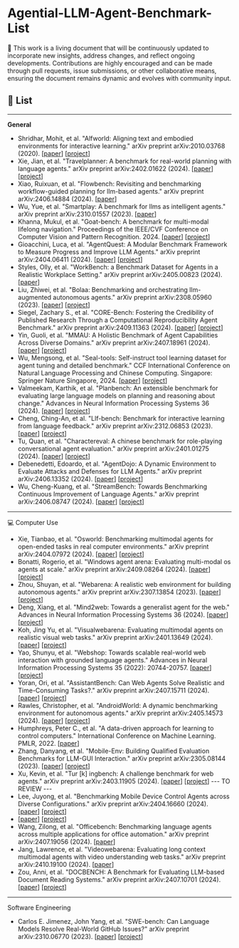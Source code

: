 # Agential-LLM-Agent-Benchmark-List

🤗 This work is a living document that will be continuously updated to incorporate new insights, address changes, and reflect ongoing developments. Contributions are highly encouraged and can be made through pull requests, issue submissions, or other collaborative means, ensuring the document remains dynamic and evolves with community input.

## 📖 List
---

**General**
 - Shridhar, Mohit, et al. "Alfworld: Aligning text and embodied environments for interactive learning." arXiv preprint arXiv:2010.03768 (2020). [[paper](https://arxiv.org/abs/2010.03768)] [[project](https://alfworld.github.io)]
 - Xie, Jian, et al. "Travelplanner: A benchmark for real-world planning with language agents." arXiv preprint arXiv:2402.01622 (2024). [[paper](https://arxiv.org/abs/2402.01622)] [[project](https://osu-nlp-group.github.io/TravelPlanner/)]
 - Xiao, Ruixuan, et al. "Flowbench: Revisiting and benchmarking workflow-guided planning for llm-based agents." arXiv preprint arXiv:2406.14884 (2024). [[paper](https://arxiv.org/abs/2406.14884)]
 - Wu, Yue, et al. "Smartplay: A benchmark for llms as intelligent agents." arXiv preprint arXiv:2310.01557 (2023). [[paper](https://arxiv.org/abs/2310.01557)]
 - Khanna, Mukul, et al. "Goat-bench: A benchmark for multi-modal lifelong navigation." Proceedings of the IEEE/CVF Conference on Computer Vision and Pattern Recognition. 2024. [[paper](https://openaccess.thecvf.com/content/CVPR2024/html/Khanna_GOAT-Bench_A_Benchmark_for_Multi-Modal_Lifelong_Navigation_CVPR_2024_paper.html)] [[project](https://mukulkhanna.github.io/goat-bench/)]
 - Gioacchini, Luca, et al. "AgentQuest: A Modular Benchmark Framework to Measure Progress and Improve LLM Agents." arXiv preprint arXiv:2404.06411 (2024). [[paper](https://arxiv.org/abs/2404.06411)] [[project](https://github.com/nec-research/agentquest)]
 - Styles, Olly, et al. "WorkBench: a Benchmark Dataset for Agents in a Realistic Workplace Setting." arXiv preprint arXiv:2405.00823 (2024). [[paper](https://arxiv.org/abs/2405.00823)]
 - Liu, Zhiwei, et al. "Bolaa: Benchmarking and orchestrating llm-augmented autonomous agents." arXiv preprint arXiv:2308.05960 (2023). [[paper](https://arxiv.org/abs/2308.05960)] [[project](https://github.com/salesforce/BOLAA)]
 - Siegel, Zachary S., et al. "CORE-Bench: Fostering the Credibility of Published Research Through a Computational Reproducibility Agent Benchmark." arXiv preprint arXiv:2409.11363 (2024). [[paper](https://arxiv.org/abs/2409.11363)] [[project](https://github.com/siegelz/core-bench?tab=readme-ov-file)]
 - Yin, Guoli, et al. "MMAU: A Holistic Benchmark of Agent Capabilities Across Diverse Domains." arXiv preprint arXiv:2407.18961 (2024). [[paper](https://arxiv.org/abs/2407.18961)] [[project](https://github.com/apple/axlearn/tree/main/docs/research/mmau)]
 - Wu, Mengsong, et al. "Seal-tools: Self-instruct tool learning dataset for agent tuning and detailed benchmark." CCF International Conference on Natural Language Processing and Chinese Computing. Singapore: Springer Nature Singapore, 2024. [[paper](https://link.springer.com/chapter/10.1007/978-981-97-9434-8_29)] [[project](https://github.com/fairyshine/Seal-Tools)]
- Valmeekam, Karthik, et al. "Planbench: An extensible benchmark for evaluating large language models on planning and reasoning about change." Advances in Neural Information Processing Systems 36 (2024). [[paper](https://proceedings.neurips.cc/paper_files/paper/2023/hash/7a92bcdede88c7afd108072faf5485c8-Abstract-Datasets_and_Benchmarks.html)] [[project](https://github.com/karthikv792/LLMs-Planning)]
- Cheng, Ching-An, et al. "Llf-bench: Benchmark for interactive learning from language feedback." arXiv preprint arXiv:2312.06853 (2023). [[paper](https://arxiv.org/abs/2312.06853)] [[project](https://github.com/microsoft/LLF-Bench)]
- Tu, Quan, et al. "Charactereval: A chinese benchmark for role-playing conversational agent evaluation." arXiv preprint arXiv:2401.01275 (2024). [[paper](https://arxiv.org/abs/2401.01275)] [[project](https://github.com/morecry/CharacterEval)]
- Debenedetti, Edoardo, et al. "AgentDojo: A Dynamic Environment to Evaluate Attacks and Defenses for LLM Agents." arXiv preprint arXiv:2406.13352 (2024). [[paper](https://arxiv.org/abs/2406.13352)] [[project](https://github.com/ethz-spylab/agentdojo)]
- Wu, Cheng-Kuang, et al. "StreamBench: Towards Benchmarking Continuous Improvement of Language Agents." arXiv preprint arXiv:2406.08747 (2024). [[paper](https://arxiv.org/abs/2406.08747)] [[project](https://github.com/stream-bench/stream-bench)]

---
💻 Computer Use
 - Xie, Tianbao, et al. "Osworld: Benchmarking multimodal agents for open-ended tasks in real computer environments." arXiv preprint arXiv:2404.07972 (2024). [[paper](https://arxiv.org/abs/2404.07972)] [[project](https://os-world.github.io)]
 - Bonatti, Rogerio, et al. "Windows agent arena: Evaluating multi-modal os agents at scale." arXiv preprint arXiv:2409.08264 (2024). [[paper](https://arxiv.org/abs/2409.08264)] [[project](https://microsoft.github.io/WindowsAgentArena/)]
 - Zhou, Shuyan, et al. "Webarena: A realistic web environment for building autonomous agents." arXiv preprint arXiv:2307.13854 (2023). [[paper](https://arxiv.org/abs/2307.13854)] [[project](https://webarena.dev)]
 - Deng, Xiang, et al. "Mind2web: Towards a generalist agent for the web." Advances in Neural Information Processing Systems 36 (2024). [[paper](https://proceedings.neurips.cc/paper_files/paper/2023/hash/5950bf290a1570ea401bf98882128160-Abstract-Datasets_and_Benchmarks.html)] [[project](https://osu-nlp-group.github.io/Mind2Web/)]
 - Koh, Jing Yu, et al. "Visualwebarena: Evaluating multimodal agents on realistic visual web tasks." arXiv preprint arXiv:2401.13649 (2024). [[paper](https://arxiv.org/abs/2401.13649)] [[project](https://jykoh.com/vwa)]
 - Yao, Shunyu, et al. "Webshop: Towards scalable real-world web interaction with grounded language agents." Advances in Neural Information Processing Systems 35 (2022): 20744-20757. [[paper](https://proceedings.neurips.cc/paper_files/paper/2022/hash/82ad13ec01f9fe44c01cb91814fd7b8c-Abstract-Conference.html)] [[project](https://webshop-pnlp.github.io)]
 - Yoran, Ori, et al. "AssistantBench: Can Web Agents Solve Realistic and Time-Consuming Tasks?." arXiv preprint arXiv:2407.15711 (2024). [[paper](https://arxiv.org/abs/2407.15711)] [[project](https://assistantbench.github.io)]
 - Rawles, Christopher, et al. "AndroidWorld: A dynamic benchmarking environment for autonomous agents." arXiv preprint arXiv:2405.14573 (2024). [[paper](https://arxiv.org/abs/2405.14573)] [[project](https://google-research.github.io/android_world/)]
 - Humphreys, Peter C., et al. "A data-driven approach for learning to control computers." International Conference on Machine Learning. PMLR, 2022. [[paper](https://arxiv.org/pdf/2202.08137)]
 - Zhang, Danyang, et al. "Mobile-Env: Building Qualified Evaluation Benchmarks for LLM-GUI Interaction." arXiv preprint arXiv:2305.08144 (2023). [[paper](https://rhythmcao.github.io/publication/2024-mobile-env/2024-mobile-env.pdf)] [[project](https://github.com/X-LANCE/Mobile-Env)]
 - Xu, Kevin, et al. "Tur [k] ingbench: A challenge benchmark for web agents." arXiv preprint arXiv:2403.11905 (2024). [[paper](https://arxiv.org/abs/2403.11905)] [[project](https://github.com/JHU-CLSP/turking-bench)] --- TO REVIEW ---
 - Lee, Juyong, et al. "Benchmarking Mobile Device Control Agents across Diverse Configurations." arXiv preprint arXiv:2404.16660 (2024). [[paper](https://arxiv.org/abs/2404.16660)] [[project](https://b-moca.github.io)]
 - [[paper]()] [[project]()]
 - Wang, Zilong, et al. "Officebench: Benchmarking language agents across multiple applications for office automation." arXiv preprint arXiv:2407.19056 (2024). [[paper](https://arxiv.org/abs/2407.19056)]
 - Jang, Lawrence, et al. "Videowebarena: Evaluating long context multimodal agents with video understanding web tasks." arXiv preprint arXiv:2410.19100 (2024). [[paper](https://arxiv.org/abs/2410.19100)]
 - Zou, Anni, et al. "DOCBENCH: A Benchmark for Evaluating LLM-based Document Reading Systems." arXiv preprint arXiv:2407.10701 (2024). [[paper](https://arxiv.org/abs/2407.10701)] [[project](https://github.com/Anni-Zou/DocBench)]


---
Software Engineering
- Carlos E. Jimenez, John Yang, et al. "SWE-bench: Can Language Models Resolve Real-World GitHub Issues?" arXiv preprint arXiv:2310.06770 (2023). [[paper](https://arxiv.org/abs/2310.06770)] [[project](https://github.com/swe-bench/SWE-bench)]
